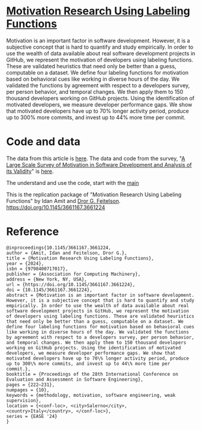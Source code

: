 # [Motivation Research Using Labeling Functions](https://dl.acm.org/doi/abs/10.1145/3661167.3661224)


Motivation is an important factor in software development. However, it is a subjective concept that is hard to quantify and study
empirically. In order to use the wealth of data available about real
software development projects in GitHub, we represent the motivation of developers using labeling functions. These are validated
heuristics that need only be better than a guess, computable on
a dataset. We define four labeling functions for motivation based
on behavioral cues like working in diverse hours of the day. We
validated the functions by agreement with respect to a developers
survey, per person behavior, and temporal changes. We then apply them to 150 thousand developers working on GitHub projects.
Using the identification of motivated developers, we measure developer performance gaps. We show that motivated developers have
up to 70% longer activity period, produce up to 300% more commits,
and invest up to 44% more time per commit.

# Code and data

The data from this article is [here](https://github.com/evidencebp/motivation-labeling-functions/tree/main/data).
The data and code from the survey, "[A Large Scale Survey of Motivation in Software Development and Analysis of its Validity](https://arxiv.org/pdf/2404.08303)" is [here](https://github.com/evidencebp/motivation-survey).

The understand and use the code, start with the [main](https://github.com/evidencebp/motivation-labeling-functions/blob/main/src/scripts/main.py)

This is the replication package of "Motivation Research Using Labeling Functions" by Idan Amit and [Dror G. Feitelson](https://www.cs.huji.ac.il/~feit/).
https://doi.org/10.1145/3661167.3661224

# Reference
```
@inproceedings{10.1145/3661167.3661224,
author = {Amit, Idan and Feitelson, Dror G.},
title = {Motivation Research Using Labeling Functions},
year = {2024},
isbn = {9798400717017},
publisher = {Association for Computing Machinery},
address = {New York, NY, USA},
url = {https://doi.org/10.1145/3661167.3661224},
doi = {10.1145/3661167.3661224},
abstract = {Motivation is an important factor in software development. However, it is a subjective concept that is hard to quantify and study empirically. In order to use the wealth of data available about real software development projects in GitHub, we represent the motivation of developers using labeling functions. These are validated heuristics that need only be better than a guess, computable on a dataset. We define four labeling functions for motivation based on behavioral cues like working in diverse hours of the day. We validated the functions by agreement with respect to a developers survey, per person behavior, and temporal changes. We then apply them to 150 thousand developers working on GitHub projects. Using the identification of motivated developers, we measure developer performance gaps. We show that motivated developers have up to 70\% longer activity period, produce up to 300\% more commits, and invest up to 44\% more time per commit.},
booktitle = {Proceedings of the 28th International Conference on Evaluation and Assessment in Software Engineering},
pages = {222–231},
numpages = {10},
keywords = {methodology, motivation, software engineering, weak supervision},
location = {<conf-loc>, <city>Salerno</city>, <country>Italy</country>, </conf-loc>},
series = {EASE '24}
}
```

